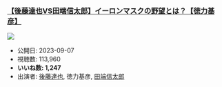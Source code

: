 ### [【後藤達也VS田端信太郎】イーロンマスクの野望とは？【徳力基彦】](https://www.youtube.com/watch?v=TrtCC4QtIFI)
[![](https://img.youtube.com/vi/TrtCC4QtIFI/sddefault.jpg)](https://www.youtube.com/watch?v=TrtCC4QtIFI)
-   公開日: 2023-09-07
-   視聴数: 113,960
-   **いいね数: 1,247**
-   出演者: [後藤達也](/rehacq_fan/people/後藤達也 "wikilink"), 徳力基彦, [田端信太郎](/rehacq_fan/people/田端信太郎 "wikilink")

